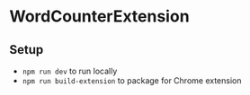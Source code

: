 # WordCounterExtension

## Setup
- `npm run dev` to run locally
- `npm run build-extension` to package for Chrome extension
